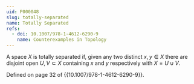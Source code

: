 ```yaml
---
uid: P000048
slug: totally-separated
name: Totally Separated
refs:
  - doi: 10.1007/978-1-4612-6290-9
    name: Counterexamples in Topology
---
```

A space $X$ is totally separated if, given any two distinct $x,y \in X$ there are disjoint open $U, V \subset X$ containing $x$ and $y$ respectively with $X = U \cup V$.

Defined on page 32 of {{10.1007/978-1-4612-6290-9}}.
